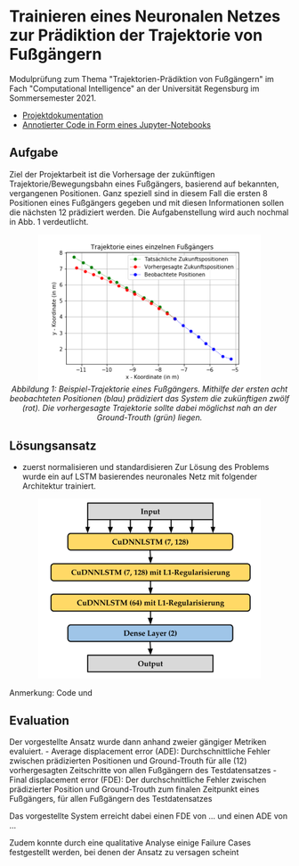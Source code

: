 # Trainieren eines Neuronalen Netzes zur Prädiktion der Trajektorie von Fußgängern
Modulprüfung zum Thema "Trajektorien-Prädiktion von Fußgängern" im Fach "Computational Intelligence" an der Universität Regensburg im Sommersemester 2021.<br>
- [Projektdokumentation](Dokumentation/Projektdokumentation.pdf)<br>
- [Annotierter Code in Form eines Jupyter-Notebooks](PedestrianTrajectoryPrediction.ipynb)

## Aufgabe
Ziel der Projektarbeit ist die Vorhersage der zukünftigen Trajektorie/Bewegungsbahn eines Fußgängers, basierend auf bekannten, vergangenen Positionen. Ganz speziell sind in diesem Fall die ersten 8 Positionen eines Fußgängers gegeben und mit diesen Informationen sollen die nächsten 12 prädiziert werden. Die Aufgabenstellung wird auch nochmal in Abb. 1 verdeutlicht. <br>
<p align="center">
	<img src="Dokumentation/Grafiken/fc_best1.png" width="400"><br>
	<em>Abbildung 1: Beispiel-Trajektorie eines Fußgängers. Mithilfe der ersten acht beobachteten Positionen (blau) prädiziert das System die zukünftigen zwölf (rot). Die vorhergesagte Trajektorie sollte dabei möglichst nah an der Ground-Trouth (grün) liegen.</em>
</p>

## Lösungsansatz
- zuerst normalisieren und standardisieren
Zur Lösung des Problems wurde ein auf LSTM basierendes neuronales Netz mit folgender Architektur trainiert. <br>
<p align="center">
	<img src="Dokumentation/Grafiken/network_architecture.PNG" width="400">
</p>

Anmerkung: Code und 

## Evaluation
Der vorgestellte Ansatz wurde dann anhand zweier gängiger Metriken evaluiert.
	- Average displacement error (ADE): Durchschnittliche Fehler zwischen prädizierten Positionen und Ground-Trouth für alle (12) vorhergesagten Zeitschritte von allen Fußgängern des Testdatensatzes
	- Final displacement error (FDE): Der durchschnittliche Fehler zwischen prädizierter Position und Ground-Trouth zum finalen Zeitpunkt eines Fußgängers, für allen Fußgängern des Testdatensatzes

Das vorgestellte System erreicht dabei einen FDE von ... und einen ADE von ...

Zudem konnte durch eine qualitative Analyse einige Failure Cases festgestellt werden, bei denen der Ansatz zu versagen scheint
